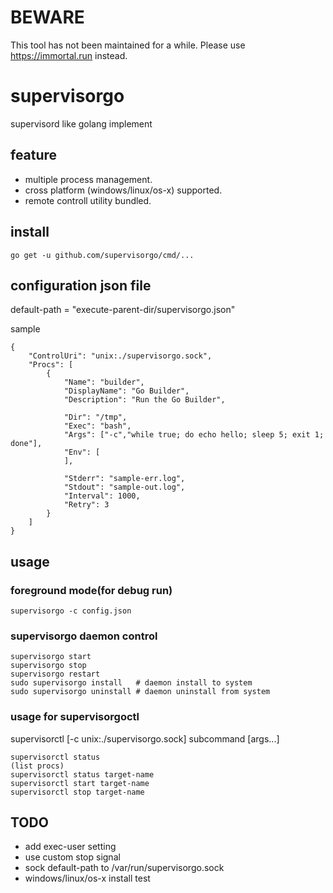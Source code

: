# BEWARE

This tool has not been maintained for a while.
Please use https://immortal.run instead.

# supervisorgo

supervisord like golang implement

## feature

- multiple process management.
- cross platform (windows/linux/os-x) supported.
- remote controll utility bundled.


## install

```
go get -u github.com/supervisorgo/cmd/...
```

## configuration json file

default-path = "execute-parent-dir/supervisorgo.json"

sample
```
{
	"ControlUri": "unix:./supervisorgo.sock",
	"Procs": [
		{
			"Name": "builder",
			"DisplayName": "Go Builder",
			"Description": "Run the Go Builder",

			"Dir": "/tmp",
			"Exec": "bash",
			"Args": ["-c","while true; do echo hello; sleep 5; exit 1; done"],
			"Env": [
			],

			"Stderr": "sample-err.log",
			"Stdout": "sample-out.log",
			"Interval": 1000,
			"Retry": 3
		}
	]
}
```

## usage

### foreground mode(for debug run)
```
supervisorgo -c config.json
```

### supervisorgo daemon control
```
supervisorgo start
supervisorgo stop
supervisorgo restart
sudo supervisorgo install   # daemon install to system
sudo supervisorgo uninstall # daemon uninstall from system
```

### usage for supervisorgoctl

supervisorctl [-c unix:./supervisorgo.sock] subcommand [args...]

```
supervisorctl status
(list procs)
supervisorctl status target-name
supervisorctl start target-name
supervisorctl stop target-name
```

## TODO

- add exec-user setting
- use custom stop signal
- sock default-path to /var/run/supervisorgo.sock
- windows/linux/os-x install test

